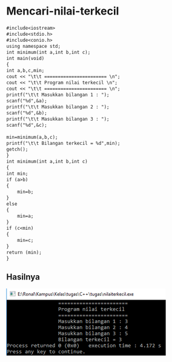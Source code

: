 # Mencari-nilai-terkecil

    #include<iostream>
    #include<stdio.h>
    #include<conio.h>
    using namespace std;
    int minimum(int a,int b,int c);
    int main(void)
    {
    int a,b,c,min;
    cout << "\t\t ======================= \n";
    cout << "\t\t Program nilai terkecil \n";
    cout << "\t\t ======================= \n";
    printf("\t\t Masukkan bilangan 1 : ");
    scanf("%d",&a);
    printf("\t\t Masukkan bilangan 2 : ");
    scanf("%d",&b);
    printf("\t\t Masukkan bilangan 3 : ");
    scanf("%d",&c);

    min=minimum(a,b,c);
    printf("\t\t Bilangan terkecil = %d",min);
    getch();
    }
    int minimum(int a,int b,int c)
    {
    int min;
    if (a>b)
    {
        min=b;
    }
    else
    {
        min=a;
    }
    if (c<min)
    {
        min=c;
    }
    return (min);
    }

## Hasilnya

![img](https://github.com/ernico27/Mencari-nilai-terkecil/blob/master/nilai%20terkecil.png?raw=true)
